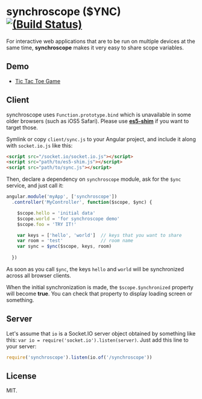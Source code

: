 
synchroscope ($YNC) [![(Build Status)](https://travis-ci.org/dtinth/synchroscope.png?branch=master)](https://travis-ci.org/dtinth/synchroscope)
===================

For interactive web applications that are to be run on multiple devices at the same time,
__synchroscope__ makes it very easy to share scope variables.


Demo
----

* [Tic Tac Toe Game](http://jsfiddle.net/thai/8Gsyr/)


Client
------

synchroscope uses `Function.prototype.bind` which is unavailable in some older browsers (such as iOS5 Safari).
Please use [__es5-shim__](https://github.com/kriskowal/es5-shim) if you want to target those.

Symlink or copy `client/sync.js` to your Angular project, and include it along with `socket.io.js` like this:

```html
<script src="/socket.io/socket.io.js"></script>
<script src="path/to/es5-shim.js"></script>
<script src="path/to/sync.js"></script>
```

Then, declare a dependency on `synchroscope` module,
ask for the `$ync` service, and just call it:

```javascript
angular.module('myApp', ['synchroscope'])
  .controller('MyController', function($scope, $ync) {

    $scope.hello = 'initial data'
    $scope.world = 'for synchroscope demo'
    $scope.foo = 'TRY IT!'

    var keys = ['hello', 'world']  // keys that you want to share
    var room = 'test'              // room name
    var sync = $ync($scope, keys, room)
    
  })
```

As soon as you call `$ync`, the keys `hello` and `world` will be
synchronized across all browser clients.

When the initial synchronization is made, the `$scope.$ynchronized` property will become __true__.
You can check that property to display loading screen or something.


Server
------

Let's assume that `io` is a Socket.IO server object obtained by something like this:
`var io = require('socket.io').listen(server)`. Just add this line to your server:

```javascript
require('synchroscope').listen(io.of('/synchroscope'))
```

License
-------
MIT.
